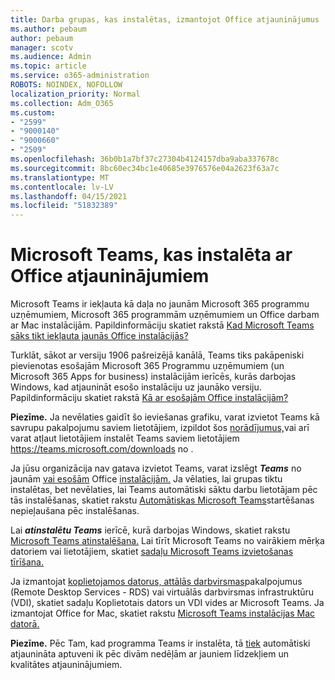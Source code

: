 ```yaml
---
title: Darba grupas, kas instalētas, izmantojot Office atjauninājumus
ms.author: pebaum
author: pebaum
manager: scotv
ms.audience: Admin
ms.topic: article
ms.service: o365-administration
ROBOTS: NOINDEX, NOFOLLOW
localization_priority: Normal
ms.collection: Adm_O365
ms.custom:
- "2599"
- "9000140"
- "9000660"
- "2509"
ms.openlocfilehash: 36b0b1a7bf37c27304b4124157dba9aba337678c
ms.sourcegitcommit: 8bc60ec34bc1e40685e3976576e04a2623f63a7c
ms.translationtype: MT
ms.contentlocale: lv-LV
ms.lasthandoff: 04/15/2021
ms.locfileid: "51832389"
---
```

# <a name="microsoft-teams-installed-with-office-updates"></a>Microsoft Teams, kas instalēta ar Office atjauninājumiem

Microsoft Teams ir iekļauta  kā daļa no jaunām Microsoft 365 programmu uzņēmumiem, Microsoft 365 programmām uzņēmumiem un Office darbam ar Mac instalācijām. Papildinformāciju skatiet rakstā [Kad Microsoft Teams sāks tikt iekļauta jaunās Office instalācijās?](https://docs.microsoft.com/deployoffice/teams-install#when-will-microsoft-teams-start-being-included-with-new-installations-of-microsoft-365-apps)

Turklāt, sākot ar versiju 1906 pašreizējā kanālā,  Teams tiks pakāpeniski pievienotas esošajām Microsoft 365 Programmu uzņēmumiem (un Microsoft 365 Apps for business) instalācijām ierīcēs, kurās darbojas Windows, kad atjaunināt esošo instalāciju uz jaunāko versiju. Papildinformāciju skatiet rakstā [Kā ar esošajām Office instalācijām?](https://docs.microsoft.com/deployoffice/teams-install#what-about-existing-installations-of-microsoft-365-apps)

**Piezīme.** Ja nevēlaties gaidīt šo ieviešanas grafiku, varat izvietot Teams kā savrupu pakalpojumu saviem lietotājiem, izpildot šos [norādījumus,](https://docs.microsoft.com/MicrosoftTeams/msi-deployment)vai arī varat atļaut lietotājiem instalēt Teams saviem lietotājiem https://teams.microsoft.com/downloads no .

Ja jūsu organizācija nav gatava izvietot Teams, varat izslēgt ***Teams*** no jaunām [vai esošām](https://docs.microsoft.com/deployoffice/teams-install#how-to-exclude-microsoft-teams-from-new-installations-of-microsoft-365-apps) Office [instalācijām.](https://docs.microsoft.com/deployoffice/teams-install#use-group-policy-to-control-the-installation-of-microsoft-teams) Ja vēlaties, lai grupas tiktu instalētas, bet nevēlaties, lai Teams automātiski sāktu darbu lietotājam pēc tās instalēšanas, skatiet rakstu [Automātiskas Microsoft Teams](https://docs.microsoft.com/deployoffice/teams-install#use-group-policy-to-prevent-microsoft-teams-from-starting-automatically-after-installation)startēšanas nepieļaušana pēc instalēšanas.

Lai ***atinstalētu Teams*** ierīcē, kurā darbojas Windows, skatiet rakstu [Microsoft Teams atinstalēšana.](https://support.office.com/article/uninstall-microsoft-teams-3b159754-3c26-4952-abe7-57d27f5f4c81) Lai tīrīt Microsoft Teams no vairākiem mērķa datoriem vai lietotājiem, skatiet [sadaļu Microsoft Teams izvietošanas tīrīšana.](https://docs.microsoft.com/microsoftteams/scripts/powershell-script-teams-deployment-clean-up)

Ja izmantojat [koplietojamos datorus, attālās darbvirsmas](https://docs.microsoft.com/deployoffice/teams-install#shared-computer-and-vdi-environments-with-microsoft-teams)pakalpojumus (Remote Desktop Services - RDS) vai virtuālās darbvirsmas infrastruktūru (VDI), skatiet sadaļu Koplietotais dators un VDI vides ar Microsoft Teams. Ja izmantojat Office for Mac, skatiet rakstu [Microsoft Teams instalācijas Mac datorā.](https://docs.microsoft.com/deployoffice/teams-install#microsoft-teams-installations-on-a-mac)

**Piezīme.** Pēc Tam, kad programma Teams ir instalēta, tā [tiek](https://docs.microsoft.com/deployoffice/teams-install#feature-and-quality-updates-for-microsoft-teams) automātiski atjaunināta aptuveni ik pēc divām nedēļām ar jauniem līdzekļiem un kvalitātes atjauninājumiem. 